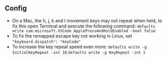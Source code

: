 ## Config
- On a Mac, the h, j, k and l movement keys may not repeat when held, to fix this open Terminal and execute the following command: 
`defaults write com.microsoft.VSCode ApplePressAndHoldEnabled -bool false`
- To fix the remapped escape key not working in Linux, set `"keyboard.dispatch": "keyCode"`
- To increase the key repeat speed even more:
  `defaults write -g InitialKeyRepeat -int 10`
  `defaults write -g KeyRepeat -int 1`
